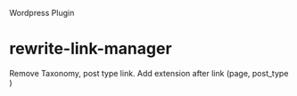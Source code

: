 Wordpress Plugin

# rewrite-link-manager
Remove Taxonomy, post type link. Add extension after link (page, post_type )

